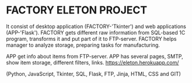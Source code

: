 # FACTORY ELETON PROJECT
It consist of desktop application (FACTORY-'Tkinter') and web applications (APP-'Flask').
FACTORY gets different raw information from SQL-based 1C program, transforms it and put part of it to FTP-server.
FACTORY helps manager to analyze storage, preparing tasks for manufacturing.

APP get info about items from FTP-server. 
APP has several pages, SMTP, show item storage, different filters, links.
https://eleton.herokuapp.com/

(Python, JavaScript, Tkinter, SQL, Flask, FTP, Jinja, HTML, CSS and GIT)
